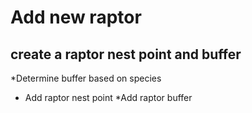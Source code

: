 # Add new raptor
## create a raptor nest point and buffer

*Determine buffer based on species
* Add raptor nest point
*Add raptor buffer

